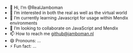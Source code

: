 - 👋 Hi, I’m @RealJamboman
- 👀 I’m interested in both the real as well as the virtual world
- 🌱 I’m currently learning Javascript for usage within Mendix environments
- 💞️ I’m looking to collaborate on JavaScript and Mendix
- 📫 How to reach me github@jamboman.nl
- 😄 Pronouns: ...
- ⚡ Fun fact: ...

<!---
RealJamboman/RealJamboman is a ✨ special ✨ repository because its `README.md` (this file) appears on your GitHub profile.
You can click the Preview link to take a look at your changes.
--->
